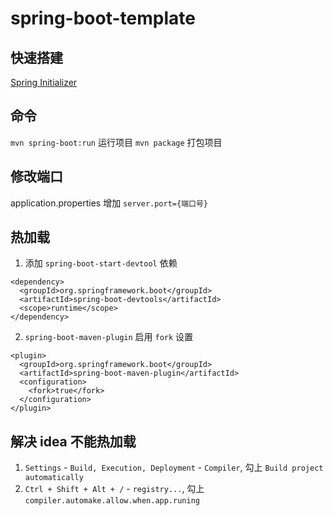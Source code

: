 # spring-boot-template

## 快速搭建
[Spring Initializer](http://start.spring.io/)

## 命令
`mvn spring-boot:run` 运行项目
`mvn package` 打包项目

## 修改端口
application.properties 增加 `server.port={端口号}`

## 热加载
1. 添加 `spring-boot-start-devtool` 依赖
```
<dependency>
  <groupId>org.springframework.boot</groupId>
  <artifactId>spring-boot-devtools</artifactId>
  <scope>runtime</scope>
</dependency>
```
2. `spring-boot-maven-plugin` 启用 `fork` 设置
```
<plugin>
  <groupId>org.springframework.boot</groupId>
  <artifactId>spring-boot-maven-plugin</artifactId>
  <configuration>
    <fork>true</fork>
  </configuration>
</plugin>
```

## 解决 idea 不能热加载
1. `Settings` - `Build, Execution, Deployment` - `Compiler`, 勾上 `Build project automatically`
2. `Ctrl + Shift + Alt + /` - `registry...`, 勾上 `compiler.automake.allow.when.app.runing`
